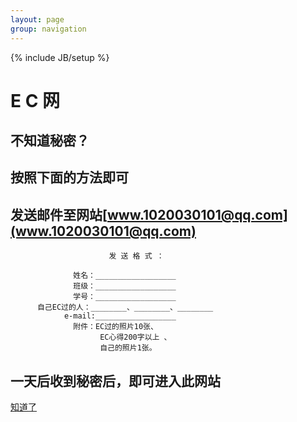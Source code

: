 ```yaml
---
layout: page
group: navigation
---
```

{% include JB/setup %}
   
   E C 网
==========
不知道秘密？
-----------
按照下面的方法即可  
----------------

   发送邮件至网站[www.1020030101@qq.com](www.1020030101@qq.com)
-----------------------------------------------------------------
                          发 送 格 式 ：
                  
                  姓名：__________________
                  班级：__________________
                  学号：__________________
          自己EC过的人：________、________、________
                e-mail:__________________
                  附件：EC过的照片10张、
                        EC心得200字以上 、
                        自己的照片1张。

一天后收到秘密后，即可进入此网站
-------------------

[知道了](eg2.html)


